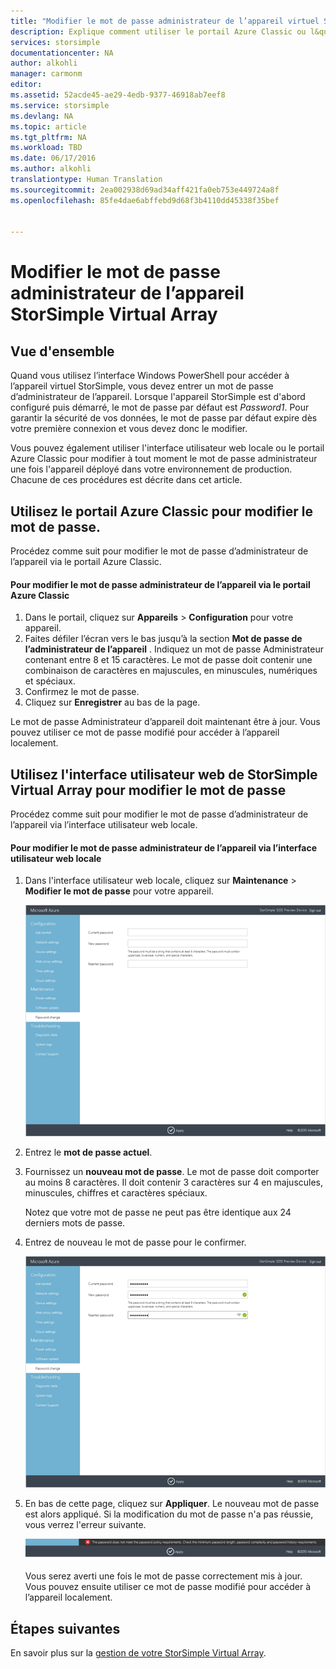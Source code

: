 ```yaml
---
title: "Modifier le mot de passe administrateur de l’appareil virtuel StorSimple | Microsoft Docs"
description: Explique comment utiliser le portail Azure Classic ou l&quot;interface utilisateur web StorSimple Virtual Array pour modifier le mot de passe administrateur.
services: storsimple
documentationcenter: NA
author: alkohli
manager: carmonm
editor: 
ms.assetid: 52acde45-ae29-4edb-9377-46918ab7eef8
ms.service: storsimple
ms.devlang: NA
ms.topic: article
ms.tgt_pltfrm: NA
ms.workload: TBD
ms.date: 06/17/2016
ms.author: alkohli
translationtype: Human Translation
ms.sourcegitcommit: 2ea002938d69ad34aff421fa0eb753e449724a8f
ms.openlocfilehash: 85fe4dae6abffebd9d68f3b4110dd45338f35bef


---
```

# <a name="change-the-storsimple-virtual-array-device-administrator-password"></a>Modifier le mot de passe administrateur de l’appareil StorSimple Virtual Array
## <a name="overview"></a>Vue d'ensemble
Quand vous utilisez l’interface Windows PowerShell pour accéder à l’appareil virtuel StorSimple, vous devez entrer un mot de passe d’administrateur de l’appareil. Lorsque l'appareil StorSimple est d'abord configuré puis démarré, le mot de passe par défaut est *Password1*. Pour garantir la sécurité de vos données, le mot de passe par défaut expire dès votre première connexion et vous devez donc le modifier.

Vous pouvez également utiliser l'interface utilisateur web locale ou le portail Azure Classic pour modifier à tout moment le mot de passe administrateur une fois l'appareil déployé dans votre environnement de production. Chacune de ces procédures est décrite dans cet article.

## <a name="use-the-azure-classic-portal-to-change-the-password"></a>Utilisez le portail Azure Classic pour modifier le mot de passe.
Procédez comme suit pour modifier le mot de passe d’administrateur de l’appareil via le portail Azure Classic.

#### <a name="to-change-the-device-administrator-password-via-the-azure-classic-portal"></a>Pour modifier le mot de passe administrateur de l’appareil via le portail Azure Classic
1. Dans le portail, cliquez sur **Appareils** > **Configuration** pour votre appareil.
2. Faites défiler l’écran vers le bas jusqu’à la section **Mot de passe de l’administrateur de l’appareil** . Indiquez un mot de passe Administrateur contenant entre 8 et 15 caractères. Le mot de passe doit contenir une combinaison de caractères en majuscules, en minuscules, numériques et spéciaux.
3. Confirmez le mot de passe.
4. Cliquez sur **Enregistrer** au bas de la page.

Le mot de passe Administrateur d’appareil doit maintenant être à jour. Vous pouvez utiliser ce mot de passe modifié pour accéder à l’appareil localement.

## <a name="use-the-storsimple-virtual-array-web-ui-to-change-the-password"></a>Utilisez l'interface utilisateur web de StorSimple Virtual Array pour modifier le mot de passe
Procédez comme suit pour modifier le mot de passe d’administrateur de l’appareil via l’interface utilisateur web locale.

#### <a name="to-change-the-device-administrator-password-via-the-local-web-ui"></a>Pour modifier le mot de passe administrateur de l’appareil via l’interface utilisateur web locale
1. Dans l'interface utilisateur web locale, cliquez sur **Maintenance** > **Modifier le mot de passe** pour votre appareil.
   
    ![change password1](./media/storsimple-ova-change-device-admin-password/image40.png)
2. Entrez le **mot de passe actuel**.
3. Fournissez un **nouveau mot de passe**. Le mot de passe doit comporter au moins 8 caractères. Il doit contenir 3 caractères sur 4 en majuscules, minuscules, chiffres et caractères spéciaux.
   
    Notez que votre mot de passe ne peut pas être identique aux 24 derniers mots de passe.
4. Entrez de nouveau le mot de passe pour le confirmer.
   
    ![change password2](./media/storsimple-ova-change-device-admin-password/image41.png)
5. En bas de cette page, cliquez sur **Appliquer**. Le nouveau mot de passe est alors appliqué. Si la modification du mot de passe n'a pas réussie, vous verrez l'erreur suivante.
   
    ![password error](./media/storsimple-ova-change-device-admin-password/image42.png)
   
    Vous serez averti une fois le mot de passe correctement mis à jour. Vous pouvez ensuite utiliser ce mot de passe modifié pour accéder à l’appareil localement.

## <a name="next-steps"></a>Étapes suivantes
En savoir plus sur la [gestion de votre StorSimple Virtual Array](storsimple-ova-web-ui-admin.md).




<!--HONumber=Nov16_HO3-->


